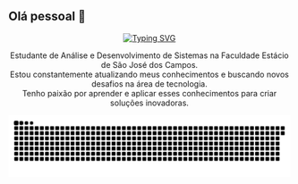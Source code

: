 ## Olá pessoal 👋
<div align="center">
  <a href="https://git.io/typing-svg">
    <img src="https://readme-typing-svg.demolab.com?font=Fira+Code&weight=500&size=22&pause=1000&color=FFF&center=true&vCenter=true&random=false&width=524&lines=%E2%8A%B9+Bem-vindo+ao+meu+perfil!%E2%8A%B9+" alt="Typing SVG">
  </a>
</div>

<p align="center">
Estudante de Análise e Desenvolvimento de Sistemas na Faculdade Estácio de São José dos Campos.<br>
Estou constantemente atualizando meus conhecimentos e buscando novos desafios na área de tecnologia.<br>
Tenho paixão por aprender e aplicar esses conhecimentos para criar soluções inovadoras.
</p>

<picture align="center">
  <source media="(prefers-color-scheme: dark)" srcset="https://raw.githubusercontent.com/sidneyjsilva/sidneyjsilva/output/github-contribution-grid-snake-dark.svg">
  <source media="(prefers-color-scheme: light)" srcset="https://raw.githubusercontent.com/sidneyjsilva/sidneyjsilva/output/github-contribution-grid-snake-dark.svg">
  <img align="center" alt="github contribution grid snake animation" src="https://raw.githubusercontent.com/sidneyjsilva/sidneyjsilva/output/github-contribution-grid-snake.svg">
</picture>

